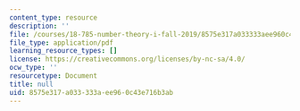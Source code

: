 ```yaml
---
content_type: resource
description: ''
file: /courses/18-785-number-theory-i-fall-2019/8575e317a033333aee960c43e716b3ab_MIT18_785F19_lec28.pdf
file_type: application/pdf
learning_resource_types: []
license: https://creativecommons.org/licenses/by-nc-sa/4.0/
ocw_type: ''
resourcetype: Document
title: null
uid: 8575e317-a033-333a-ee96-0c43e716b3ab
---
```


